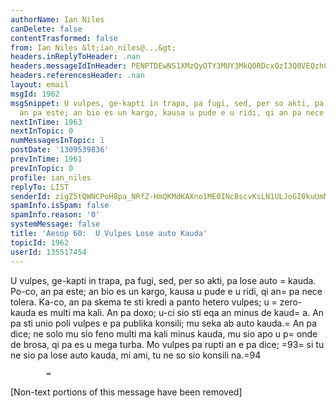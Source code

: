 ```yaml
---
authorName: Ian Niles
canDelete: false
contentTrasformed: false
from: Ian Niles &lt;ian_niles@...&gt;
headers.inReplyToHeader: .nan
headers.messageIdInHeader: PENPTDEwNS1XMzQyOTY3MUY3MkQ0RDcxQzI3Q0VEQzhCNUIwQHBoeC5nYmw+
headers.referencesHeader: .nan
layout: email
msgId: 1962
msgSnippet: U vulpes, ge-kapti in trapa, pa fugi, sed, per so akti, pa lose auto kauda.  Po-co,
  an pa este; an bio es un kargo, kausa u pude e u ridi, qi an pa nece
nextInTime: 1963
nextInTopic: 0
numMessagesInTopic: 1
postDate: '1309539836'
prevInTime: 1961
prevInTopic: 0
profile: ian_niles
replyTo: LIST
senderId: zigZ5tQWNCPoH8pa_NRfZ-HmQKMdKAXno1ME0INcBscvKsLN1ULJoGI0kuUmMK2HC1UQB7Jwxv8zLQuZLcmOxTNjVtvzdD-C
spamInfo.isSpam: false
spamInfo.reason: '0'
systemMessage: false
title: 'Aesop 60:  U Vulpes Lose auto Kauda'
topicId: 1962
userId: 135517454
---
```








U
vulpes, ge-kapti in trapa, pa fugi, sed, per so akti, pa lose auto =
kauda.  Po-co, an pa este; an bio es un kargo, kausa
u pude e u ridi, qi an=
 pa nece tolera. 
Ka-co, an pa skema te sti kredi a panto hetero vulpes; u =
zero-kauda es
multi ma kali.  An pa doxo; u-ci sio sti
eqa an minus de kaud=
a.  An pa sti unio poli
vulpes e pa publika konsili; mu seka ab auto kauda.=
  An pa dice; ne solo mu sio feno multi ma kali
minus kauda, mu sio apo u p=
onde de brosa, qi pa es u mega turba.  Mo vulpes pa rupti an e pa dice; =93=
si tu ne
sio pa lose auto kauda, mi ami, tu ne so sio konsili na.=94

 		 	=
   		  

[Non-text portions of this message have been removed]


